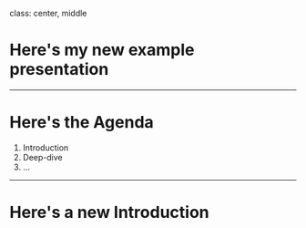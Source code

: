 class: center, middle

# Here's my new example presentation

---

# Here's the Agenda

1. Introduction
2. Deep-dive
3. ...

---

# Here's a new Introduction